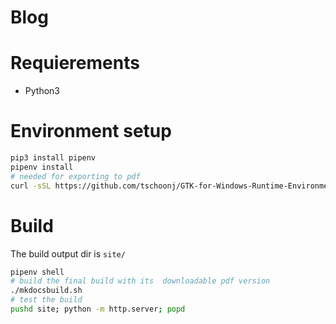 # Blog

# Requierements

 - Python3

# Environment setup

```bash
pip3 install pipenv
pipenv install
# needed for exporting to pdf
curl -sSL https://github.com/tschoonj/GTK-for-Windows-Runtime-Environment-Installer/releases/download/2019-08-05/gtk3-runtime-3.24.10-2019-08-05-ts-win64.exe -o /tmp/gtk3-runtime-3.24.10-2019-08-05-ts-win64.exe && /tmp/gtk3-runtime-3.24.10-2019-08-05-ts-win64.exe && rm /tmp/gtk3-runtime-3.24.10-2019-08-05-ts-win64.exe
```

# Build

The build output dir is `site/`
```bash
pipenv shell
# build the final build with its  downloadable pdf version
./mkdocsbuild.sh
# test the build
pushd site; python -m http.server; popd
```
